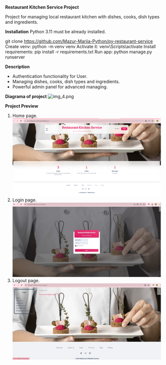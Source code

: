**Restaurant Kitchen Service Project**

Project for managing local restaurant kitchen with dishes, cooks, dish types and ingredients.


**Installation**
Python 3.11 must be already installed.

git clone https://github.com/Mazur-Mariia-Python/py-restaurant-service
Create venv: python -m venv venv
Activate it: venv\Scripts\activate
Install requirements: pip install -r requirements.txt
Run app: python manage.py runserver

**Description**
* Authentication functionality for User.
* Managing dishes, cooks, dish types and ingredients.
* Powerful admin panel for advanced managing.

**Diagrama of project**
![img_4.png](img_4.png)


**Project Preview**
1. Home page.
   ![img.png](home_page.png)
2. Login page.
   ![img_1.png](login_page.png)
3. Logout page.
   ![img_3.png](logout_page.png)

